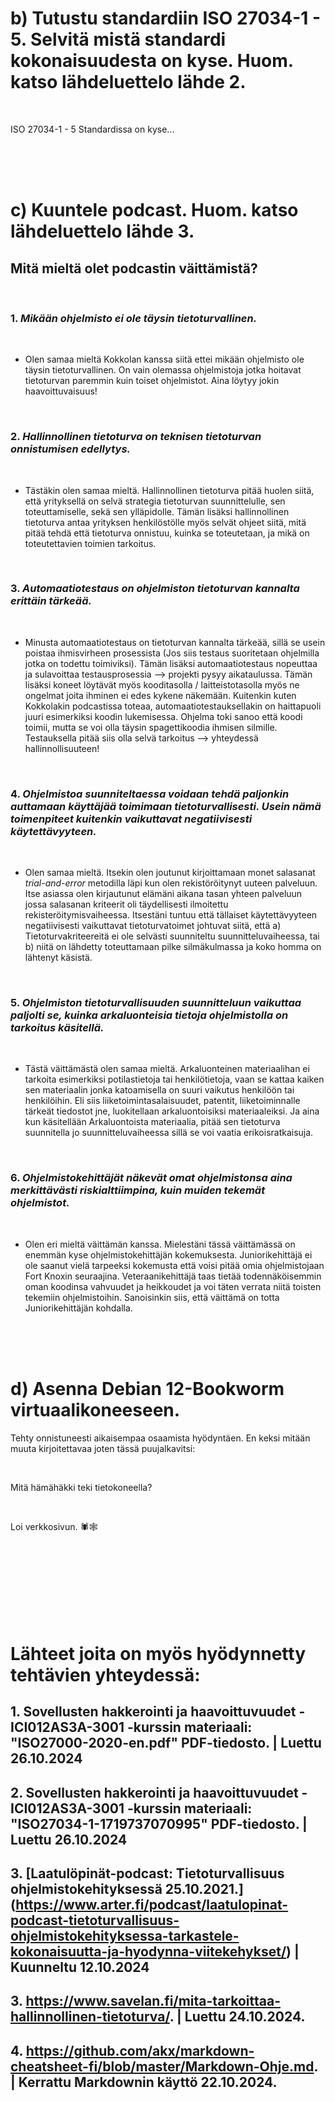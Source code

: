 











# b) Tutustu standardiin ISO 27034-1 - 5. Selvitä mistä standardi kokonaisuudesta on kyse. Huom. katso lähdeluettelo lähde 2.

<br/>

ISO 27034-1 - 5 Standardissa on kyse...

<br/>
<br/>
<br/>



# c) Kuuntele podcast. Huom. katso lähdeluettelo lähde 3.
## Mitä mieltä olet podcastin väittämistä?

<br/>

### 1. *Mikään ohjelmisto ei ole täysin tietoturvallinen.*

<br/>

   - Olen samaa mieltä Kokkolan kanssa siitä ettei mikään ohjelmisto ole täysin tietoturvallinen. On vain olemassa ohjelmistoja jotka hoitavat tietoturvan paremmin kuin toiset ohjelmistot. Aina löytyy jokin haavoittuvaisuus!
  
<br/>
  
### 2. *Hallinnollinen tietoturva on teknisen tietoturvan onnistumisen edellytys.*

<br/>

   - Tästäkin olen samaa mieltä. Hallinnollinen tietoturva pitää huolen siitä, että yrityksellä on selvä strategia tietoturvan suunnittelulle, sen toteuttamiselle, sekä sen ylläpidolle. Tämän lisäksi hallinnollinen tietoturva antaa yrityksen henkilöstölle myös selvät ohjeet siitä, mitä pitää tehdä että tietoturva onnistuu, kuinka se toteutetaan, ja mikä on toteutettavien toimien tarkoitus.

<br/>

### 3. *Automaatiotestaus on ohjelmiston tietoturvan kannalta erittäin tärkeää.*

<br/>

  - Minusta automaatiotestaus on tietoturvan kannalta tärkeää, sillä se usein poistaa ihmisvirheen prosessista (Jos siis testaus suoritetaan ohjelmilla jotka on todettu toimiviksi). Tämän lisäksi automaatiotestaus nopeuttaa ja sulavoittaa testausprosessia --> projekti pysyy aikataulussa. Tämän lisäksi koneet löytävät myös kooditasolla / laitteistotasolla myös ne ongelmat joita ihminen ei edes kykene näkemään. Kuitenkin kuten Kokkolakin podcastissa toteaa, automaatiotestauksellakin on haittapuoli juuri esimerkiksi koodin lukemisessa. Ohjelma toki sanoo että koodi toimii, mutta se voi olla täysin spagettikoodia ihmisen silmille. Testauksella pitää siis olla selvä tarkoitus --> yhteydessä hallinnollisuuteen!

<br/>

### 4. *Ohjelmistoa suunniteltaessa voidaan tehdä paljonkin auttamaan käyttäjää toimimaan tietoturvallisesti. Usein nämä toimenpiteet kuitenkin vaikuttavat negatiivisesti käytettävyyteen.*

<br/>

   - Olen samaa mieltä. Itsekin olen joutunut kirjoittamaan monet salasanat *trial-and-error* metodilla läpi kun olen rekistöröitynyt uuteen palveluun. Itse asiassa olen kirjautunut elämäni aikana tasan yhteen palveluun jossa salasanan kriteerit oli täydellisesti ilmoitettu rekisteröitymisvaiheessa. Itsestäni tuntuu että tällaiset käytettävyyteen negatiivisesti vaikuttavat tietoturvatoimet johtuvat siitä, että a) Tietoturvakriteereitä ei ole selvästi suunniteltu suunnitteluvaiheessa, tai b) niitä on lähdetty toteuttamaan pilke silmäkulmassa ja koko homma on lähtenyt käsistä.

<br/>

### 5. *Ohjelmiston tietoturvallisuuden suunnitteluun vaikuttaa paljolti se, kuinka arkaluonteisia tietoja ohjelmistolla on tarkoitus käsitellä.*

<br/>

  - Tästä väittämästä olen samaa mieltä. Arkaluonteinen materiaalihan ei tarkoita esimerkiksi potilastietoja tai henkilötietoja, vaan se kattaa kaiken sen materiaalin jonka katoamisella on suuri vaikutus henkilöön tai henkilöihin. Eli siis liiketoimintasalaisuudet, patentit, liiketoiminnalle tärkeät tiedostot jne, luokitellaan arkaluontoisiksi materiaaleiksi. Ja aina kun käsitellään Arkaluontoista materiaalia, pitää sen tietoturva suunnitella jo suunnitteluvaiheessa sillä se voi vaatia erikoisratkaisuja.

<br/>

### 6. *Ohjelmistokehittäjät näkevät omat ohjelmistonsa aina merkittävästi riskialttiimpina, kuin muiden tekemät ohjelmistot.*

<br/>

  - Olen eri mieltä väittämän kanssa. Mielestäni tässä väittämässä on enemmän kyse ohjelmistokehittäjän kokemuksesta. Juniorikehittäjä ei ole saanut vielä tarpeeksi kokemusta että voisi pitää omia ohjelmistojaan Fort Knoxin seuraajina. Veteraanikehittäjä taas tietää todennäköisemmin oman koodinsa vahvuudet ja heikkoudet ja voi täten verrata niitä toisten tekemiin ohjelmistoihin. Sanoisinkin siis, että väittämä on totta Juniorikehittäjän kohdalla.



<br/>
<br/>
<br/>

# d) Asenna Debian 12-Bookworm virtuaalikoneeseen.

Tehty onnistuneesti aikaisempaa osaamista hyödyntäen. En keksi mitään muuta kirjoitettavaa joten tässä puujalkavitsi: 

<br/>

Mitä hämähäkki teki tietokoneella?

<br/>

Loi verkkosivun. 🕷️🕸️

<br/>
<br/>
<br/>
<br/>
<br/>
<br/>
<br/>

# Lähteet joita on myös hyödynnetty tehtävien yhteydessä:

## 1. Sovellusten hakkerointi ja haavoittuvuudet - ICI012AS3A-3001 -kurssin materiaali: "ISO27000-2020-en.pdf" PDF-tiedosto.             | Luettu 26.10.2024
## 2. Sovellusten hakkerointi ja haavoittuvuudet - ICI012AS3A-3001 -kurssin materiaali: "ISO27034-1-1719737070995" PDF-tiedosto.         | Luettu 26.10.2024
## 3. [Laatulöpinät-podcast: Tietoturvallisuus ohjelmistokehityksessä 25.10.2021.] (https://www.arter.fi/podcast/laatulopinat-podcast-tietoturvallisuus-ohjelmistokehityksessa-tarkastele-kokonaisuutta-ja-hyodynna-viitekehykset/)                                                         | Kuunneltu 12.10.2024
## 3. https://www.savelan.fi/mita-tarkoittaa-hallinnollinen-tietoturva/.                                                                 | Luettu 24.10.2024.
## 4. https://github.com/akx/markdown-cheatsheet-fi/blob/master/Markdown-Ohje.md.                                                        | Kerrattu Markdownin käyttö 22.10.2024.


